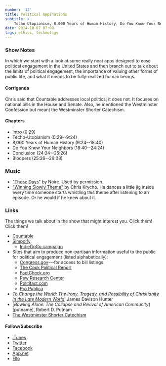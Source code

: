```yaml
---
number: '12'
title: Political Appinations
subtitle: >
    Techo-Utopianism, 8,000 Years of Human History, Do You Know Your Neighbors?
date: 2014-10-07 07:00
tags: ethics, technology
---
```


### Show Notes

In which we start with a look at some really neat apps designed to ease
political engagement in the United States and then branch out to talk about the
limits of political engagement, the importance of valuing other forms of public
life, and what it means to be fully-realized human beings.

#### Corrigenda

Chris said that Countable addresses local politics; it does not. It focuses on
national bills in the House and Senate. Also, he mentioned the Westminster
Confession but meant the Westminster Shorter Catechism.

#### Chapters

  - Intro (0:29)
  - Techo-Utopianism (0:29--9:24)
  - 8,000 Years of Human History (9:24--18:40)
  - Do You Know Your Neighbors (18:40--24:24)
  - Conclusion (24:24--25:26)
  - Bloopers (25:26--26:08)

### Music

  - ["Those Days"] by Noire. Used by permission.
  - ["Winning Slowly Theme"] by Chris Krycho. He dances a little jig inside
    every time someone starts whistling this theme after listening to an
    episode. Or he would if he knew about it.

["Those Days"]: //soundcloud.com/noireband/those-days-1
["Winning Slowly Theme"]: //soundcloud.com/chriskrycho/winning-slowly

### Links

The things we talk about in the show that might interest you. Click them! Click
them!

  - [Countable](//www.countable.us)
  - [Simpolfy](//www.simpolfy.com)
      + [IndieGoGo campaign][igg]
  - Sites that aim to produce non-partisan information useful to the public for
    political engagement (listed alphabetically):
      + [Congress.gov](//www.congress.gov)---for access to bill listings
      + [The Cook Political Report](//cookpolitical.com)
      + [FactCheck.org](//www.factcheck.org)
      + [Pew Research Center](//www.pewresearch.org)
      + [Politifact.com](//www.politifact.com)
      + [Pro Publica](//www.propublica.org)
  - [_To Change the World: The Irony, Tragedy, and Possibility of Christianity
    in the Late Modern World_][hunter], James Davison Hunter
  - [_Bowling Alone: The Collapse and Revival of American Community_][putname],
    Robert D. Putnam
  - [The Westminster Shorter Catechism][WSC]

[igg]: //www.indiegogo.com/projects/simpolfy-bringing-politics-into-the-21st-century
[hunter]: //www.amazon.com/To-Change-World-Possibility-Christianity/dp/0199730806/
[putnam]: //www.amazon.com/Bowling-Alone-Collapse-American-Community/dp/0743203046/
[WSC]: //www.reformed.org/documents/WSC.html

#### Follow/Subscribe

  - [iTunes](//itunes.apple.com/us/podcast/winning-slowly/id807603957?mt=2)
  - [Twitter](//twitter.com/winningslowly)
  - [Facebook](//www.facebook.com/winningslowlypodcast)
  - [App.net](//alpha.app.net/winningslowly)
  - [Ello](//ello.co/winningslowly)

